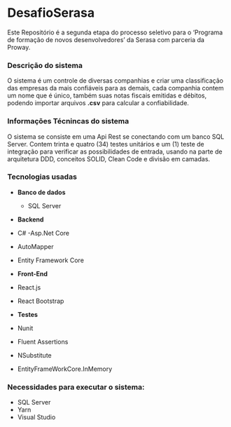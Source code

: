# DesafioSerasa
Este Repositório é a segunda etapa do processo seletivo para o ‘Programa de formação de novos desenvolvedores’ da Serasa com parceria da Proway.

### Descrição do sistema
O sistema é um controle de diversas companhias e criar uma classificação das empresas da mais confiáveis para as demais, cada companhia contem um nome que é único, também suas notas fiscais emitidas e débitos, podendo importar arquivos **.csv** para calcular a confiabilidade.

### Informações Técnincas do sistema
O sistema se consiste em uma Api Rest se conectando com um banco SQL Server. Contem trinta e quatro (34) testes unitários e um (1) teste de integração para verificar as possibilidades de entrada, usando na parte de arquitetura DDD, conceitos SOLID, Clean Code e divisão em camadas.

###  Tecnologias usadas

- **Banco de dados**
  - SQL Server
  
-	**Backend**
  -	C#
  -Asp.Net Core
  -	AutoMapper
  - Entity Framework Core

-	**Front-End**
  -	React.js
  -	React Bootstrap

-	**Testes**
  -	Nunit
  -	Fluent Assertions
  -	NSubstitute
  -	EntityFrameWorkCore.InMemory
  
  ### Necessidades para executar o sistema:
  
- SQL Server
- Yarn
- Visual Studio

